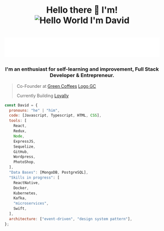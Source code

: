 <h1 align="center"> Hello there 👋 I'm! <img src="https://media.giphy.com/media/qcSlTCrrrFbNxi3GEX/source.gif" alt="Hello World I'm David" width="30"/> </h1>
<h1 align="center">
  <img src="https://raw.githubusercontent.com/Kravid-Z/Kravid-Z/master/David.svg" alt="David Zapata" />
</h1>
<div align= "center">
<h3>I'm an enthusiast for self-learning and improvement, Full Stack Developer & Entrepreneur.</h3>
</div>

> Co-Founder at [Green Coffees](https://www.greencoffees.es) [Logo GC](https://www.greencoffees.es)
>
> Currently Building [Loyally](https://loyally-app-demo.vercel.app)

```javascript
const David = {
  pronouns: "he" | "him",
  code: [Javascript, Typescript, HTML, CSS],
  tools: [
    React,
    Redux,
    Node,
    ExpressJS,
    Sequelize,
    GitHub,
    Wordpress,
    PhotoShop,
  ],
  "Data Bases": [MongoDB, PostgreSQL],
  "Skills in progress": [
    ReactNative,
    Docker,
    Kubernetes,
    Kafka,
    "microservices",
    Swift,
  ],
  architecture: ["event-driven", "design system pattern"],
};
```

<!--
**Kravid-Z/Kravid-Z** is a ✨ _special_ ✨ repository because its `README.md` (this file) appears on your GitHub profile.

Here are some ideas to get you started:

- 🔭 I’m currently working on ...
- 🌱 I’m currently learning ...
- 👯 I’m looking to collaborate on ...
- 🤔 I’m looking for help with ...
- 💬 Ask me about ...
- 📫 How to reach me: ...
- 😄 Pronouns: ...
- ⚡ Fun fact: ...
-->
